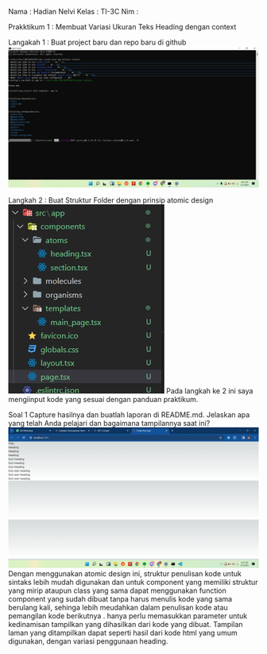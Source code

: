 Nama    : Hadian Nelvi
Kelas   : TI-3C
Nim     : 

Prakktikum 1 : Membuat Variasi Ukuran Teks Heading dengan context

Langakah 1 : Buat project baru dan repo baru di github 
![gambar](img/1.jpeg)

Langkah 2 : Buat Struktur Folder dengan prinsip atomic design
![gambar](img/2.jpeg)
Pada langkah ke 2 ini saya mengiinput kode yang sesuai dengan panduan praktikum.

Soal 1
Capture hasilnya dan buatlah laporan di README.md. Jelaskan apa yang telah Anda pelajari dan bagaimana tampilannya saat ini?
![gambar](img/3.jpeg)
Dengan menggunakan atomic design ini, struktur penulisan kode untuk sintaks lebih mudah digunakan dan untuk component yang memiliki struktur yang mirip ataupun class yang sama dapat menggunakan function component yang sudah dibuat tanpa harus menulis kode yang sama berulang kali, sehinga lebih meudahkan dalam penulisan kode atau pemangilan kode berikutnya . hanya perlu memasukkan parameter untuk kedinamisan tampilkan yang dihasilkan dari kode yang dibuat. Tampilan laman yang ditampilkan dapat seperti hasil dari kode html yang umum digunakan, dengan variasi penggunaan heading.

